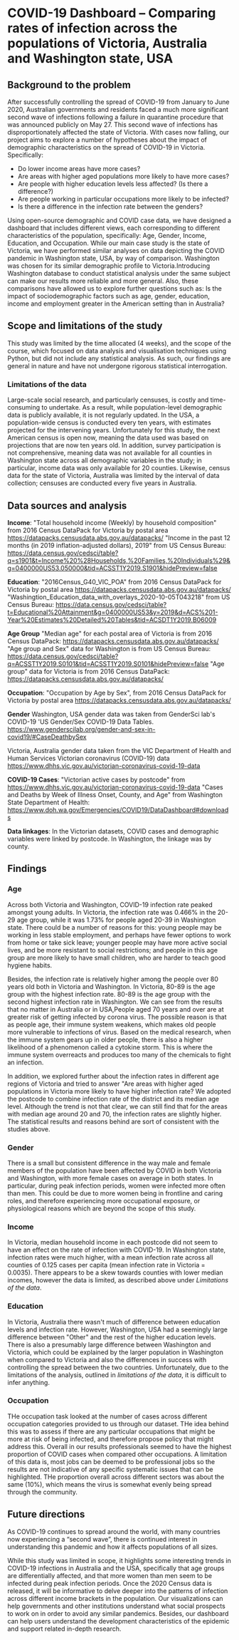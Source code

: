 # COVID-19 Dashboard – Comparing rates of infection across the populations of Victoria, Australia and Washington state, USA

## Background to the problem

After successfully controlling the spread of COVID-19 from January to
June 2020, Australian governments and residents faced a much more
significant second wave of infections following a failure in quarantine
procedure that was announced publicly on May 27. This second wave of
infections has disproportionately affected the state of Victoria. With
cases now falling, our project aims to explore a number of hypotheses
about the impact of demographic characteristics on the spread of
COVID-19 in Victoria. Specifically:
* Do lower income areas have more cases?
* Are areas with higher aged populations more likely to have more cases?
* Are people with higher education levels less affected? (Is there a difference?)
* Are people working in particular occupations more likely to be infected?
* Is there a difference in the infection rate between the genders?

Using open-source demographic and COVID case data, we have designed a
dashboard that includes different views, each corresponding to different
characteristics of the population, specifically: Age, Gender, Income,
Education, and Occupation. While our main case study is the state of
Victoria, we have performed similar analyses on data depicting the COVID
pandemic in Washington state, USA, by way of comparison. Washington was
chosen for its similar demographic profile to Victoria.Introducing
Washington database to conduct statistical analysis under the same
subject can make our results more reliable and more general. Also, these
comparisons have allowed us to explore further questions such as: Is the
impact of sociodemographic factors such as age, gender, education,
income and employment greater in the American setting than in Australia?

## Scope and limitations of the study

This study was limited by the time allocated (4 weeks), and the scope of
the course, which focused on data analysis and visualisation techniques
using Python, but did not include any statistical analysis. As such, our
findings are general in nature and have not undergone rigorous
statistical interrogation.

### Limitations of the data

Large-scale social research, and particularly censuses, is costly and
time-consuming to undertake. As a result, while population-level
demographic data is publicly available, it is not regularly updated. In
the USA, a population-wide census is conducted every ten years, with
estimates projected for the intervening years. Unfortunately for this
study, the next American census is open now, meaning the data used was
based on projections that are now ten years old. In addition, survey
participation is not comprehensive, meaning data was not available for
all counties in Washington state across all demographic variables in the
study; in particular, income data was only available for 20 counties. Likewise, census data for the state of
Victoria, Australia was limited by the interval of data collection;
censuses are conducted every five years in Australia.

## Data sources and analysis

**Income**: "Total household income (Weekly) by household composition"
from 2016 Census DataPack for Victoria by postal area
https://datapacks.censusdata.abs.gov.au/datapacks/ "Income in the past
12 months (in 2019 inflation-adjusted dollars), 2019" from US Census
Bureau:
https://data.census.gov/cedsci/table?q=s1901&t=Income%20%28Households,%20Families,%20Individuals%29&g=0400000US53.050000&tid=ACSST1Y2019.S1901&hidePreview=false

**Education**:
"2016Census_G40_VIC_POA" from 2016 Census DataPack for Victoria by postal area 
https://datapacks.censusdata.abs.gov.au/datapacks/
"Washingtion_Education_data_with_overlays_2020-10-05T043218" from US Census Bureau: 
https://data.census.gov/cedsci/table?t=Educational%20Attainment&g=0400000US53&y=2019&d=ACS%201-Year%20Estimates%20Detailed%20Tables&tid=ACSDT1Y2019.B06009

**Age Group**
"Median age" for each postal area of Victoria is from 2016 Census DataPack: 
https://datapacks.censusdata.abs.gov.au/datapacks/
"Age group and Sex" data for Washington is from US Census Bureau: 
https://data.census.gov/cedsci/table?q=ACSST1Y2019.S0101&tid=ACSST1Y2019.S0101&hidePreview=false
"Age group" data for Victoria is from 2016 Census DataPack: https://datapacks.censusdata.abs.gov.au/datapacks/

**Occupation**:
"Occupation by Age by Sex", from 2016 Census DataPack for Victoria by postal area
https://datapacks.censusdata.abs.gov.au/datapacks/

**Gender**
Washington, USA gender  data was taken from GenderSci lab's COVID-19 'US Gender/Sex COVID-19 Data Tables.
https://www.genderscilab.org/gender-and-sex-in-covid19/#CaseDeathbySex

Victoria, Australia gender data taken from the VIC Department of Health and Human Services Victorian coronavirus (COVID-19) data
https://www.dhhs.vic.gov.au/victorian-coronavirus-covid-19-data

**COVID-19 Cases**: "Victorian active cases by postcode" from
https://www.dhhs.vic.gov.au/victorian-coronavirus-covid-19-data "Cases
and Deaths by Week of Illness Onset, County, and Age" from Washington
State Department of Health:
https://www.doh.wa.gov/Emergencies/COVID19/DataDashboard#downloads

**Data linkages**: In the Victorian datasets, COVID cases and demographic
variables were linked by postcode. In Washington, the linkage was by
county.

## Findings

### Age

Across both Victoria and Washington, COVID-19 infection rate peaked
amongst young adults. In Victoria, the infection rate was 0.466% in the
20-29 age group, while it was 1.73% for people aged 20-39 in Washington
state. There could be a number of reasons for this: young people may be
working in less stable employment, and perhaps have fewer options to
work from home or take sick leave; younger people may have more active
social lives, and be more resistant to social restrictions; and people
in this age group are more likely to have small children, who are harder
to teach good hygiene habits.

Besides, the infection rate is relatively higher among the people over
80 years old both in Victoria and Washington. In Victoria, 80-89 is the
age group with the highest infection rate. 80-89 is the age group with
the second highest infection rate in Washington. We can see from the
results that no matter in Australia or in USA,People aged 70 years and
over are at greater risk of getting infected by corona virus. The
possible reason is that as people age, their immune system weakens,
which makes old people more vulnerable to infections of virus. Based on
the medical research, when the immune system gears up in older people,
there is also a higher likelihood of a phenomenon called a cytokine
storm. This is where the immune system overreacts and produces too many
of the chemicals to fight an infection.

In addition, we explored further about the infection rates in different
age regions of Victoria and tried to answer "Are areas with higher aged
populations in Victoria more likely to have higher infection rate? We
adopted the postcode to combine infection rate of the district and its
median age level. Although the trend is not that clear, we can still
find that for the areas with median age around 20 and 70, the infection
rates are slightly higher. The statistical results and reasons behind
are sort of consistent with the studies above.

### Gender

There is a small but consistent difference in the way male and female
members of the population have been affected by COVID in both Victoria
and Washington, with more female cases on average in both states. In particular, during peak infection periods,
women were infected more often than men. This could
be due to more women being in frontline and caring roles, and therefore
experiencing more occupational exposure, or physiological reasons which
are beyond the scope of this study.

### Income
In Victoria, median household income in each postcode did not seem to
have an effect on the rate of infection with COVID-19. In Washington
state, infection rates were much higher, with a mean infection rate
across all counties of 0.125 cases per capita (mean infection rate in Victoria = 0.0035). There
appears to be a skew towards counties with lower median incomes, however
the data is limited, as described above under *Limitations of the data*.

### Education
In Victoria, Australia there wasn't much of difference between education 
levels and infection rate. However, Washington, USA had a seemingly 
large difference between "Other" and the rest of the higher education levels. 
There is also a presumably large difference between Washington and Victoria, 
which could be explained by the larger population in Washington when compared 
to Victoria and also the differences in success with controlling the spread 
between the two countries. Unfortunately, due to the limitations of the 
analysis, outlined in *limitations of the data*, it is difficult to infer 
anything.

### Occupation

THe occupation task looked at the number of cases across different occupation categories
provided to us through our dataset. THe idea behind this was to assess if there are any particular
occupations that might be more at risk of being infected, and therefore propose policy that might
address this. Overall in our results professionals seemed to have the highest proportion of COVID cases
when compared other occupations. A limitation of this data is, most jobs can be deemed to be professional 
jobs so the results are not indicative of any specific systematic issues that can be highlighted. THe proportion
overall across different sectors was about the same (10%), which means the virus is somewhat evenly being
spread through the community.

## Future directions
As COVID-19 continues to spread around the world, with many countries 
now experiencing a “second wave”, there is continued interest in 
understanding this pandemic and how it affects populations of all sizes.


While this study was limited in scope, it highlights some interesting trends
in COVID-19 infections in Australia and the USA, specifically that age groups 
are differentially affected, and that more women than men seem to be infected 
during peak infection periods. Once the 2020 Census data is released, it will be
informative to delve deeper into the patterns of infection across different 
income brackets in the population. Our visualizations can help governments
and other institutions understand what social prospects to work on in order to
avoid any similar pandemics. Besides, our dashboard can help users understand
the development characteristics of the epidemic and support related in-depth research.

